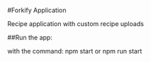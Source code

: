 #Forkify Application

Recipe application with custom recipe uploads

##Run the app:

with the command: npm start
or npm run start
